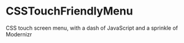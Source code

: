 CSSTouchFriendlyMenu
====================

CSS touch screen menu, with a dash of JavaScript and a sprinkle of Modernizr
